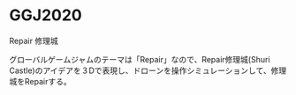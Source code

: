 # GGJ2020
Repair 修理城

グローバルゲームジャムのテーマは「Repair」なので、Repair修理城(Shuri Castle)のアイデアを３Dで表現し、ドローンを操作シミュレーションして、修理城をRepairする。
